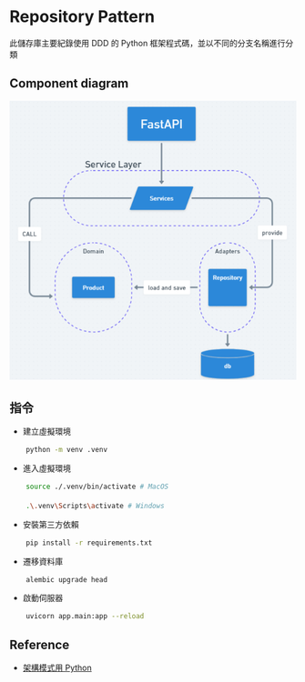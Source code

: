 # Repository Pattern

此儲存庫主要紀錄使用 DDD 的 Python 框架程式碼，並以不同的分支名稱進行分類

## Component diagram

![Component Diagram](assets/component_diagram.png)

## 指令

- 建立虛擬環境


```bash
    python -m venv .venv
```

- 進入虛擬環境

```bash
    source ./.venv/bin/activate # MacOS

    .\.venv\Scripts\activate # Windows
```

- 安裝第三方依賴

```bash
    pip install -r requirements.txt
```

- 遷移資料庫
  
```bash
    alembic upgrade head
```

- 啟動伺服器

```bash
    uvicorn app.main:app --reload
```

## Reference

- [架構模式用 Python](https://www.cosmicpython.com/book/preface.html)

